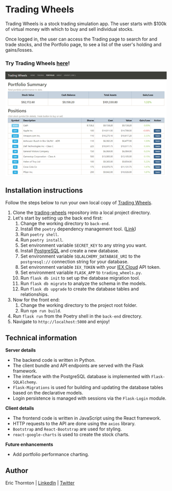 # Trading Wheels

Trading Wheels is a stock trading simulation app. The user starts with $100k of virtual money with which to buy and sell individual stocks.

Once logged in, the user can access the Trading page to search for and trade stocks, and the Portfolio page, to see a list of the user's holding and gains/losses.

### Try Trading Wheels [here](https://et-trading.herokuapp.com/)!

![screenshot](front-end/public/images/screenshot.png)

## Installation instructions

Follow the steps below to run your own local copy of [Trading Wheels](https://et-trading.herokuapp.com/).

1. Clone the [trading-wheels](https://github.com/et-codes/trading-wheels) repository into a local project directory.
1. Let's start by setting up the back end first:
   1. Change the working directory to `back-end`.
   1. Install the `poetry` dependency management tool. ([Link](https://python-poetry.org/docs/#installation))
   1. Run `poetry shell`.
   1. Run `poetry install`.
   1. Set environment variable `SECRET_KEY` to any string you want.
   1. Install [PostgreSQL](https://www.postgresql.org/download/) and create a new database.
   1. Set environment variable `SQLALCHEMY_DATABASE_URI` to the `postgresql://` connection string for your database.
   1. Set environment variable `IEX_TOKEN` with your [IEX Cloud](https://iexcloud.io/) API token.
   1. Set environment variable `FLASK_APP` to `trading_wheels.py`.
   1. Run `flask db init` to set up the database migration tool.
   1. Run `flask db migrate` to analyze the schema in the models.
   1. Run `flask db upgrade` to create the database tables and relationships.
1. Now for the front end:
   1. Change the working directory to the project root folder.
   1. Run `npm run build`.
1. Run `flask run` from the Poetry shell in the `back-end` directory.
1. Navigate to `http://localhost:5000` and enjoy!

## Technical information

**Server details**

- The backend code is written in Python.
- The client bundle and API endpoints are served with the Flask framework.
- The interface with the PostgreSQL database is implemented with `Flask-SQLAlchemy`.
- `Flask-Migrations` is used for building and updating the database tables based on the declarative models.
- Login persistence is managed with sessions via the `Flask-Login` module.

**Client details**

- The frontend code is written in JavaScript using the React framework.
- HTTP requests to the API are done using the `axios` library.
- `Bootstrap` and `React-Bootstrap` are used for styling.
- `react-google-charts` is used to create the stock charts.

**Future enhancements**

- Add portfolio performance charting.

## Author

Eric Thornton | [LinkedIn](https://www.linkedin.com/in/ethornton/) | [Twitter](https://twitter.com/eric__thornton)
